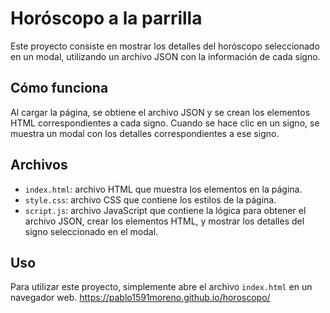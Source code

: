 # Horóscopo a la parrilla

Este proyecto consiste en mostrar los detalles del horóscopo seleccionado en un modal, utilizando un archivo JSON con la información de cada signo.

## Cómo funciona

Al cargar la página, se obtiene el archivo JSON y se crean los elementos HTML correspondientes a cada signo. Cuando se hace clic en un signo, se muestra un modal con los detalles correspondientes a ese signo.

## Archivos

- `index.html`: archivo HTML que muestra los elementos en la página.
- `style.css`: archivo CSS que contiene los estilos de la página.
- `script.js`: archivo JavaScript que contiene la lógica para obtener el archivo JSON, crear los elementos HTML, y mostrar los detalles del signo seleccionado en el modal.

## Uso

Para utilizar este proyecto, simplemente abre el archivo `index.html` en un navegador web.
https://pablo1591moreno.github.io/horoscopo/

